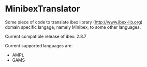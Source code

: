 # MinibexTranslator

Some piece of code to translate ibex library (http://www.ibex-lib.org) domain specific langage, namely Minibex, to some other languages.

Current compatible release of ibex: 2.8.7

Current supported languages are:

- AMPL
- GAMS

